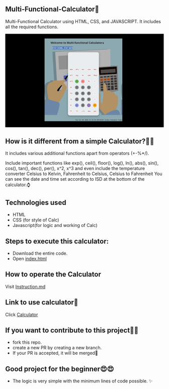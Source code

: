 ## Multi-Functional-Calculator🧮
Multi-Functional Calculator using HTML, CSS, and JAVASCRIPT. It includes all the required functions. 

![](https://github.com/nutanaarohi123/Multi-Functional-Calculator/blob/gh-pages/CaptureCalc.PNG)

## How is it different from a simple Calculator?🤷‍♀️
 It includes various additional functions apart from operators (+-%*/).
 
Include important functions like exp(), ceil(), floor(), log(), ln(), abs(), sin(), cos(), tan(), dec(), per(), x^2, x^3 and even include the temperature converter Celsius to Kelvin, Fahrenheit to Celsius, Celsius to Fahrenheit
 You can see the date and time set according to ISD at the bottom of the calculator.⌚
 
 
 ## Technologies used
 - HTML 
 - CSS  (for style of Calc)
 - Javascript(for logic and working of Calc)
 
 ## Steps to execute this calculator:
- Download the entire code.
- Open [index.html](https://github.com/nutanaarohi123/Multi-Functional-Calculator/blob/gh-pages/index.html)

## How to operate the Calculator
   Visit [Instruction.md](https://github.com/nutanaarohi123/Multi-Functional-Calculator/blob/gh-pages/Instruction.md)
   
## Link to use calculator🔗
   Click [Calculator](https://nutanaarohi123.github.io/Multi-Functional-Calculator/)

## If you want to contribute to this project🤷‍♂️ 
  - fork this repo.
  - create a new PR by creating a new branch.
  - If your PR is accepted, it will be merged🎉
 
 ## Good project for the beginner😍😍
 - The logic is very simple with the minimum lines of code possible. ✨
 
 


